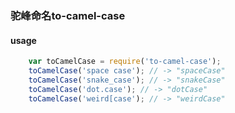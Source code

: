 ### 驼峰命名to-camel-case

#### usage

```javascript
    var toCamelCase = require('to-camel-case');
    toCamelCase('space case'); // -> "spaceCase"
    toCamelCase('snake_case'); // -> "snakeCase"
    toCamelCase('dot.case'); // -> "dotCase"
    toCamelCase('weird[case'); // -> "weirdCase"
```
